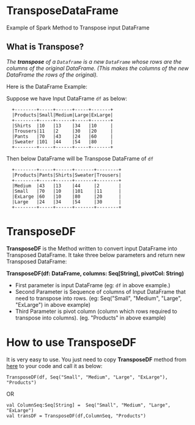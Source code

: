 # TransposeDataFrame
Example of Spark Method to Transpose input DataFrame

 <h2>What is Transpose?</h2>
  
  *The **transpose** of a `Dataframe` is a new `DataFrame` whose rows are the columns of the original DataFrame. 
  (This makes the columns of the new DataFrame the rows of the original).*
  
  Here is the DataFrame Example:
  
  Suppose we have Input DataFrame `df` as below:
  
      +--------+-----+------+-----+-------+
      |Products|Small|Medium|Large|ExLarge|
      +--------+-----+------+-----+-------+
      |Shirts  |10   |13    |34   |10     |
      |Trousers|11   |2     |30   |20     |
      |Pants   |70   |43    |24   |60     |
      |Sweater |101  |44    |54   |80     |
      +--------+-----+------+-----+-------+



  Then below DataFrame will be Transpose DataFrame of `df`
  
      +--------+-----+------+-------+--------+
      |Products|Pants|Shirts|Sweater|Trousers|
      +--------+-----+------+-------+--------+
      |Medium  |43   |13    |44     |2       |
      |Small   |70   |10    |101    |11      |
      |ExLarge |60   |10    |80     |20      |
      |Large   |24   |34    |54     |30      |
      +--------+-----+------+-------+--------+
      
 
 
 <h1>TransposeDF</h1>
 
 **TransposeDF** is the Method written to convert input DataFrame into Transposed DataFrame.
 It take three below parameters and return new Transposed DataFrame:
    
   **TransposeDF(df: DataFrame, columns: Seq[String], pivotCol: String)**
     
   * First parameter is input DataFrame (eg: `df` in above example.)
   * Second Parameter is Sequence of columns of Input DataFrame that need to transpose into rows. (eg: Seq("Small", "Medium", "Large", "ExLarge") in above example)
   * Third Parameter is pivot column (column which rows required to transpose into columns). (eg. "Products" in above example)
   
   
 <h1>How to use TransposeDF </h1>
    
   It is very easy to use. You just need to copy **TransposeDF** method from [here](https://github.com/NikhilSuthar/TransposeDataFrame/blob/master/src/main/scala/com/spark/example/DFTranspose.scala) to your code and call it as below:
    
    TransposeDF(df, Seq("Small", "Medium", "Large", "ExLarge"), "Products")
    
   OR
   
    val ColumnSeq:Seq[String] =  Seq("Small", "Medium", "Large", "ExLarge")   
    val transDF = TransposeDF(df,ColumnSeq, "Products")
    
     
